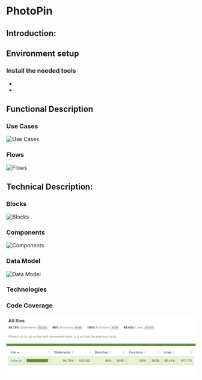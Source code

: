 # PhotoPin

## Introduction:



## Environment setup


### Install the needed tools

* 
* 



## Functional Description

### Use Cases

![Use Cases](images/use-cases.jpg)

### Flows

![Flows](images/flow.jpg)



## Technical Description:

### Blocks

![Blocks](images/blocks.jpg)

### Components

![Components](images/components.jpg)

### Data Model

![Data Model](images/data-model.jpg)

### Technologies


### Code Coverage

![Code Coverage](images/coverage.png)
